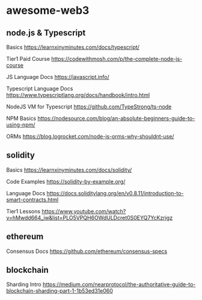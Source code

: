 # awesome-web3



## node.js & Typescript

Basics https://learnxinyminutes.com/docs/typescript/

Tier1 Paid Course https://codewithmosh.com/p/the-complete-node-js-course

JS Language Docs https://javascript.info/

Typescript Language Docs https://www.typescriptlang.org/docs/handbook/intro.html

NodeJS VM for Typescript https://github.com/TypeStrong/ts-node

NPM Basics https://nodesource.com/blog/an-absolute-beginners-guide-to-using-npm/

ORMs https://blog.logrocket.com/node-js-orms-why-shouldnt-use/

## solidity

Basics https://learnxinyminutes.com/docs/solidity/

Code Examples https://solidity-by-example.org/

Language Docs https://docs.soliditylang.org/en/v0.8.11/introduction-to-smart-contracts.html

Tier1 Lessons https://www.youtube.com/watch?v=hMwdd664_iw&list=PLO5VPQH6OWdULDcret0S0EYQ7YcKzrigz


## ethereum

Consensus Docs https://github.com/ethereum/consensus-specs


## blockchain

Sharding Intro https://medium.com/nearprotocol/the-authoritative-guide-to-blockchain-sharding-part-1-1b53ed31e060
